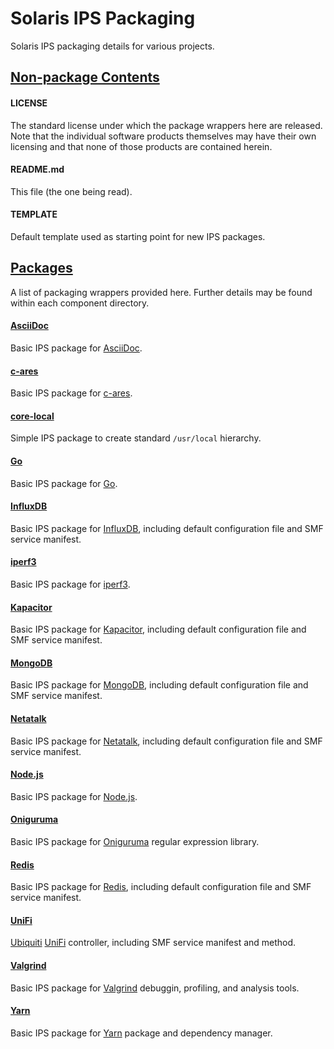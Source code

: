 # Solaris IPS Packaging
Solaris IPS packaging details for various projects.


## <u>Non-package Contents</u>

#### LICENSE
The standard license under which the package wrappers here are released.  Note that the individual software products themselves may have their own licensing and that none of those products are contained herein.

#### README.md
This file (the one being read).

#### TEMPLATE
Default template used as starting point for new IPS packages.


## <u>Packages</u>
A list of packaging wrappers provided here.  Further details may be found within each component directory.

#### [AsciiDoc](AsciiDoc)   
Basic IPS package for [AsciiDoc](http://asciidoc.org).

#### [c-ares](c-ares)   
Basic IPS package for [c-ares](https://c-ares.haxx.se/).

#### [core-local](core-local)   
Simple IPS package to create standard `/usr/local` hierarchy.

#### [Go](Go)   
Basic IPS package for [Go](https://golang.org).

#### [InfluxDB](InfluxDB)  
Basic IPS package for [InfluxDB](https://influxdata.com/), including default configuration file and SMF service manifest.

#### [iperf3](iperf3)   
Basic IPS package for [iperf3](http://software.es.net/iperf).

#### [Kapacitor](Kapacitor)  
Basic IPS package for [Kapacitor](https://influxdata.com/), including default configuration file and SMF service manifest.

#### [MongoDB](MongoDB)  
Basic IPS package for [MongoDB](https://www.mongodb.com), including default configuration file and SMF service manifest.

#### [Netatalk](Netatalk)  
Basic IPS package for [Netatalk](http://netatalk.sourceforge.net), including default configuration file and SMF service manifest.

#### [Node.js](Node.js)   
Basic IPS package for [Node.js](https://nodejs.org/).

#### [Oniguruma](Oniguruma)   
Basic IPS package for [Oniguruma](https://github.com/kkos/oniguruma/) regular expression library.

#### [Redis](Redis)   
Basic IPS package for [Redis](https://redis.io), including default configuration file and SMF service manifest.

#### [UniFi](UniFi)   
[Ubiquiti](https://www.ubnt.com) [UniFi](https://unifi-sdn.ubnt.com) controller, including SMF service manifest and method.

#### [Valgrind](Valgrind)   
Basic IPS package for [Valgrind](http://valgrind.org/) debuggin, profiling, and analysis tools.  

#### [Yarn](Yarn)   
Basic IPS package for [Yarn](https://yarnpkg.com/) package and dependency manager.
